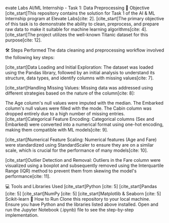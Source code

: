 evate Labs AI/ML Internship - Task 1: Data Preprocessing 📝 Objective [cite_start]This repository contains the solution for Task 1 of the AI & ML Internship program at Elevate Labs[cite: 2]. [cite_start]The primary objective of this task is to demonstrate the ability to clean, preprocess, and prepare raw data to make it suitable for machine learning algorithms[cite: 4]. [cite_start]The project utilizes the well-known Titanic dataset for this purpose[cite: 12].

🛠️ Steps Performed The data cleaning and preprocessing workflow involved the following key steps:

[cite_start]Data Loading and Initial Exploration: The dataset was loaded using the Pandas library, followed by an initial analysis to understand its structure, data types, and identify columns with missing values[cite: 7].

[cite_start]Handling Missing Values: Missing data was addressed using different strategies based on the nature of the column[cite: 8]:

The Age column's null values were imputed with the median. The Embarked column's null values were filled with the mode. The Cabin column was dropped entirely due to a high number of missing entries. [cite_start]Categorical Feature Encoding: Categorical columns (Sex and Embarked) were converted into a numerical format using one-hot encoding, making them compatible with ML models[cite: 9].

[cite_start]Numerical Feature Scaling: Numerical features (Age and Fare) were standardized using StandardScaler to ensure they are on a similar scale, which is crucial for the performance of many models[cite: 10].

[cite_start]Outlier Detection and Removal: Outliers in the Fare column were visualized using a boxplot and subsequently removed using the Interquartile Range (IQR) method to prevent them from skewing the model's performance[cite: 11].

💻 Tools and Libraries Used [cite_start]Python [cite: 5] [cite_start]Pandas [cite: 5] [cite_start]NumPy [cite: 5] [cite_start]Matplotlib & Seaborn [cite: 5] Scikit-learn 🚀 How to Run Clone this repository to your local machine. Ensure you have Python and the libraries listed above installed. Open and run the Jupyter Notebook (.ipynb) file to see the step-by-step implementation.
